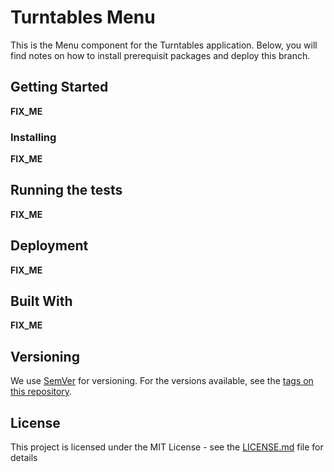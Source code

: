 # Turntables Menu

This is the Menu component for the Turntables application. Below, you will find notes on how to install prerequisit packages and deploy this branch.

## Getting Started

**FIX_ME**

### Installing

**FIX_ME**

## Running the tests

**FIX_ME**

## Deployment

**FIX_ME**

## Built With

**FIX_ME**

## Versioning

We use [SemVer](http://semver.org/) for versioning. For the versions available, see the [tags on this repository](https://github.com/your/project/tags). 

## License

This project is licensed under the MIT License - see the [LICENSE.md](LICENSE.md) file for details
